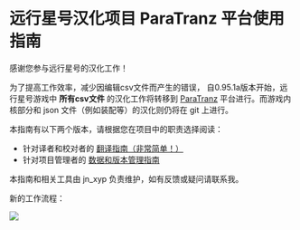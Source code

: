 # 远行星号汉化项目 ParaTranz 平台使用指南

感谢您参与远行星号的汉化工作！

为了提高工作效率，减少因编辑csv文件而产生的错误，
自0.95.1a版本开始，远行星号游戏中 **所有csv文件**
的汉化工作将转移到 [ParaTranz](https://paratranz.cn/projects/3489) 平台进行。而游戏内核部分和
json 文件（例如装配等）的汉化则仍将在 git 上进行。

本指南有以下两个版本，请根据您在项目中的职责选择阅读：

- 针对译者和校对者的 [翻译指南（非常简单！）](tut_translator.md)
- 针对项目管理者的 [数据和版本管理指南](tut_admin.md)

本指南和相关工具由 jn_xyp 负责维护，如有反馈或疑问请联系我。

新的工作流程：

![][flow-chart]

[flow-chart]:flow_chart.png